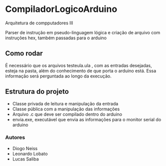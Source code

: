 # CompiladorLogicoArduino

Arquitetura de compputadores III

Parser de instrução em pseudo-linguagem lógica e criação de arquivo com instruções hex, também passadas para o arduino

## Como rodar
É necessário que os arquivos testeula.ula , com as entradas desejadas, esteja na pasta, além do conhecimento de que porta o arduino está. Essa informação será perguntada ao longo da execução.

## Estrutura do projeto 
* Classe privada de leitura e manipulação da entrada
* Classe pública com a manipulação das informações
* Arquivo .c que deve ser compilado dentro do arduino
* envia.exe, executável que envia as informações para o monitor serial do arduino

### Autores
* Diogo Neiss
* Leonardo Lobato
* Lucas Saliba
